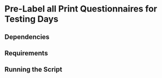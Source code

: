 # Pre-Label all Print Questionnaires for Testing Days

## Dependencies

## Requirements

## Running the Script